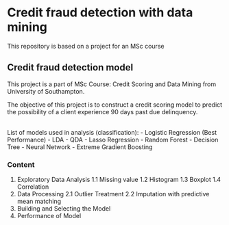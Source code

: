 # Credit fraud detection with data mining 
This repository is based on a project for an MSc course

## Credit fraud detection model

This project is a part of MSc Course: Credit Scoring and Data Mining from University of Southampton.

The objective of this project is to construct a credit scoring model to predict the possibility of a client experience 90 days past due delinquency. 

<br>
List of models used in analysis (classification):
- Logistic Regression (Best Performance)
- LDA
- QDA
- Lasso Regression
- Random Forest
- Decision Tree
- Neural Network
- Extreme Gradient Boosting 

### Content
1. Exploratory Data Analysis
1.1 Missing value
1.2 Histogram 
1.3 Boxplot
1.4 Correlation
2. Data Processing
2.1 Outlier Treatment
2.2 Imputation with predictive mean matching 
3. Building and Selecting the Model
5. Performance of Model
<br>
